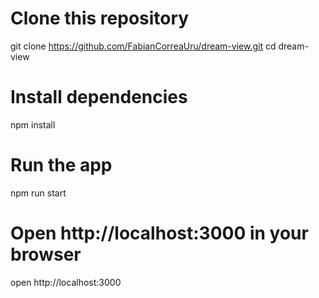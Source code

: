# Clone this repository
git clone https://github.com/FabianCorreaUru/dream-view.git
cd dream-view

# Install dependencies
npm install

# Run the app
npm run start

# Open http://localhost:3000 in your browser
open http://localhost:3000
